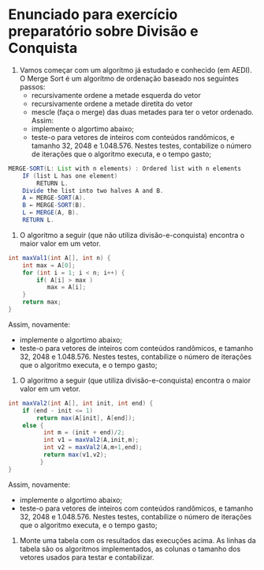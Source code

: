 # Enunciado para exercício preparatório sobre Divisão e Conquista

1. Vamos começar com um algorítmo já estudado e conhecido (em AEDI). O Merge Sort é um algorítmo de ordenação baseado nos seguintes passos:
   * recursivamente ordene a metade esquerda do vetor
   * recursivamente ordene a metade diretita do vetor
   * mescle (faça o merge) das duas metades para ter o vetor ordenado.
Assim:
   * implemente o algortimo abaixo;
   * teste-o para vetores de inteiros com conteúdos randômicos, e tamanho 32, 2048 e 1.048.576. Nestes testes, contabilize o número de iterações que o algoritmo executa, e o tempo gasto;  
  ```java
  MERGE-SORT(L: List with n elements) : Ordered list with n elements
      IF (list L has one element)
          RETURN L.
      Divide the list into two halves A and B.
      A ← MERGE-SORT(A).
      B ← MERGE-SORT(B).
      L ← MERGE(A, B).
      RETURN L. 
  ```
1. O algoritmo a seguir (que não utiliza divisão-e-conquista) encontra o maior valor em um vetor.
```java
int maxVal1(int A[], int n) {  
    int max = A[0];
    for (int i = 1; i < n; i++) {  
        if( A[i] > max ) 
           max = A[i];
    }
    return max;
}
```
Assim, novamente:
   * implemente o algortimo abaixo;
   * teste-o para vetores de inteiros com conteúdos randômicos, e tamanho 32, 2048 e 1.048.576. Nestes testes, contabilize o número de iterações que o algoritmo executa, e o tempo gasto;
1. O algoritmo a seguir (que utiliza divisão-e-conquista) encontra o maior valor em um vetor.
```java
int maxVal2(int A[], int init, int end) {  
    if (end - init <= 1)
        return max(A[init], A[end]);  
    else {
          int m = (init + end)/2;
          int v1 = maxVal2(A,init,m);   
          int v2 = maxVal2(A,m+1,end);  
          return max(v1,v2);
         }
}
```
Assim, novamente:
   * implemente o algortimo abaixo;
   * teste-o para vetores de inteiros com conteúdos randômicos, e tamanho 32, 2048 e 1.048.576. Nestes testes, contabilize o número de iterações que o algoritmo executa, e o tempo gasto;
1. Monte uma tabela com os resultados das execuções acima. As linhas da tabela são os algoritmos implementados, as colunas o tamanho dos vetores usados para testar e contabilizar.
